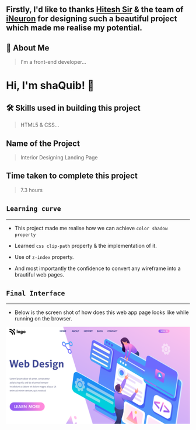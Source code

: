 ## Firstly, I'd like to thanks [Hitesh Sir](https://twitter.com/Hiteshdotcom) & the team of [iNeuron](https://ineuron.ai) for designing such a beautiful project which made me realise my potential.

## 🚀 About Me
>I'm a front-end developer...


# Hi, I'm shaQuib! 👋

## 🛠 Skills used in building this project
>HTML5 & CSS...

## Name of the Project

 > Interior Designing Landing Page
 
## Time taken to complete this project
> 7.3 hours

## `Learning curve`
***
- This project made me realise how we can achieve `color shadow property`

- Learned `css clip-path` property & the implementation of it.

- Use of `z-index` property.

 - And most importantly the confidence to convert any wireframe into a brautiful web pages.

## `Final Interface`

*** 
- Below is the screen shot of how does this web app page looks like while running on the browser.


![localimages](./thumbnail/thumbnail.png)




